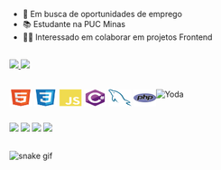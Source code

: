 - 🎯 Em busca de oportunidades de emprego 
- 📚 Estudante na PUC Minas 
- 👨‍💻 Interessado em colaborar em projetos Frontend 
<br>

<div style="display: flex;">
    <a href="https://beacons.ai/marcoscode15">
        <img style="width: 48%;" src="https://github-readme-stats.vercel.app/api?username=marcoscode15&show_icons=true&theme=dracula&include_all_commits=true&count_private=true&v=1"/>
        <img style="width: 48%;" src="https://github-readme-stats.vercel.app/api/top-langs/?username=marcoscode15&layout=compact&langs_count=16&theme=dracula&v=1"/>
    </a>
</div>

<br>
<div style="display: inline-block"><br>
    <img align="center" alt="HTML" height="30" width="40" src="https://raw.githubusercontent.com/devicons/devicon/master/icons/html5/html5-original.svg">
    <img align="center" alt="CSS" height="30" width="40" src="https://raw.githubusercontent.com/devicons/devicon/master/icons/css3/css3-original.svg">
    <img align="center" alt="JavaScript" height="30" width="40" src="https://raw.githubusercontent.com/devicons/devicon/master/icons/javascript/javascript-plain.svg">
    <img align="center" alt="C#" height="30" width="40" src="https://raw.githubusercontent.com/devicons/devicon/master/icons/csharp/csharp-original.svg">
    <img align="center" alt="SQL" height="30" width="40" src="https://raw.githubusercontent.com/devicons/devicon/master/icons/mysql/mysql-original.svg">
    <img align="center" alt="PHP" height="30" width="40" src="https://raw.githubusercontent.com/devicons/devicon/master/icons/php/php-original.svg">
    <img align="right" alt="Yoda" src="https://cdn.discordapp.com/attachments/1242911103902548110/1246585967364669521/download20240606185451.png?ex=665ced27&is=665b9ba7&hm=55e9bba8e60e2d6faa354fa73f6ca525610263be9cb696eae7fc7fcefc159dd3" width="120">
</div>


##

<div>
    <a href="https://www.linkedin.com/in/marcos-paulo-nunes-elias-075580310/" target="_blank"><img src="https://img.shields.io/badge/LinkedIn-0077B5?style=for-the-badge&logo=linkedin&logoColor=white"></a>
    <a href="mailto:marcoscode15@gmail.com"><img src="https://img.shields.io/badge/Gmail-D14836?style=for-the-badge&logo=gmail&logoColor=white"></a>
    <a href="https://www.instagram.com/marcospne/" target="_blank"><img src="https://img.shields.io/badge/Instagram-E4405F?style=for-the-badge&logo=instagram&logoColor=white"></a> 
    <a href="https://discord.gg/marcoseliaspn" target="_blank"><img src="https://img.shields.io/badge/Discord-7289DA?style=for-the-badge&logo=discord&logoColor=white"></a> 
</div>
<br>

![snake gif](https://github.com/marcoscode15/marcoscode15/blob/output/github-contribution-grid-snake.gif)






